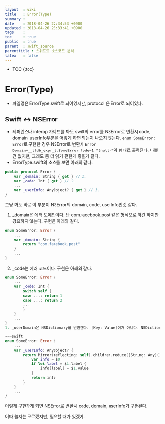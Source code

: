 ```yaml
---
layout  : wiki
title   : Error(Type)
summary : 
date    : 2018-04-26 22:34:53 +0900
updated : 2018-04-26 23:33:41 +0900
tags    : 
toc     : true
public  : true
parent  : swift_source
parenttitle : 스위프트 소스코드 분석
latex   : false
---
```

* TOC
{:toc}

# Error(Type)

- 파일명은 ErrorType.swift로 되어있지만, protocol 은 Error로 되어있다.

## Swift <-> NSError

- 레퍼런스나 interop 가이드를 봐도 swift의 error를 NSError로 변환시 code, domain, userInfo부분을 어떻게 하면 되는지 나오지 않는다. `enum SomeError: Error`로 구현한 경우 NSError로 변환시 `Error Domain=__lldb_expr_1.SomeError Code=1 "(null)"`의 형태로 출력된다. 나쁠건 없지만, 그래도 좀 더 읽기 편한게 좋을거 같다.
- ErrorType.swift의 소스를 보면 아래와 같다.

~~~swift
public protocol Error {
    var _domain: String { get } // 1.
    var _code: Int { get } // 2.
    ...
    var _userInfo: AnyObject? { get } // 3.
}
~~~

그냥 봐도 바로 이 부분이 NSError의 domain, code, userInfo인것 같다.

1. _domain은 에러 도메인이다. 난 com.facebook.post 같은 형식으로 하긴 하지만 강요하지 않는다. 구현은 아래와 같다.
~~~swift
enum SomeError: Error {
    ...
    var _domain: String {
        return "com.facebook.post"
    }
    ...
}
~~~
2. _code는 에러 코드이다. 구현은 아래와 같다.
~~~swift
enum SomeError: Error {
    ...
    var _code: Int {
        switch self {
        case ...: return 1
        case ...: return 2
        ...
        }
    }
    ...
}
1. _userDomain은 NSDictionary를 반환한다. [Key: Value]이거 아니다. NSDictionary다. _userDomain의 타입이 Any(타입)가 아니라 AnyObject(오브젝트)라서 그렇다. 구현은 다음과 같다. 아니 나는 보통 이렇게 한다.

~~~swift
enum SomeError: Error {
    ...
    var _userInfo: AnyObject? {
        return Mirror(reflecting: self).children.reduce([String: Any]()) {
            var info = $0
            if let label = $1.label {
                info[label] = $1.value
            }
            return info
        }
    }
    ...
}
~~~

이렇게 구현하게 되면 NSError로 변환시 code, domain, userInfo가 구현된다.

어따 쓸지는 모르겠지만, 필요할 때가 있겠지.
